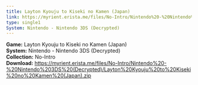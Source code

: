 ```yaml
---
title: Layton Kyouju to Kiseki no Kamen (Japan)
link: https://myrient.erista.me/files/No-Intro/Nintendo%20-%20Nintendo%203DS%20(Decrypted)/Layton%20Kyouju%20to%20Kiseki%20no%20Kamen%20(Japan).zip
type: single1
System: Nintendo - Nintendo 3DS (Decrypted)
---
```

<b>Game:</b> Layton Kyouju to Kiseki no Kamen (Japan)<br>
<b>System:</b> Nintendo - Nintendo 3DS (Decrypted)<br>
<b>Collection:</b> No-Intro<br>
<b>Download:</b> https://myrient.erista.me/files/No-Intro/Nintendo%20-%20Nintendo%203DS%20(Decrypted)/Layton%20Kyouju%20to%20Kiseki%20no%20Kamen%20(Japan).zip